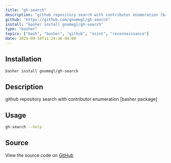 ```yaml
---
title: "gh-search"
description: "github repository search with contributor enumeration [basher package]"
github: "https://github.com/gnomegl/gh-search"
install: "basher install gnomegl/gh-search"
type: "basher"
topics: ["bash", "basher", "github", "osint", "reconnaissance"]
date: 2025-09-10T11:24:36-04:00
---
```


## Installation

```bash
basher install gnomegl/gh-search
```

## Description

github repository search with contributor enumeration [basher package]

## Usage

```bash
gh-search --help
```

## Source

View the source code on [GitHub](https://github.com/gnomegl/gh-search)
